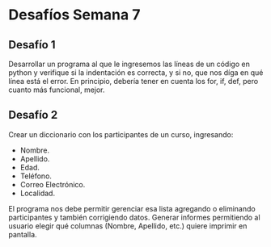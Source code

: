 Desafíos Semana 7
=================

Desafío 1
---------

Desarrollar un programa al que le ingresemos las líneas de un código en 
python y verifique si la indentación es correcta, y si no, que nos díga 
en qué línea está el error. En principio, debería tener en cuenta los for, 
if, def, pero cuanto más funcional, mejor. 

Desafío 2
---------

Crear un diccionario con los participantes de un curso, ingresando:

- Nombre.
- Apellido.
- Edad.
- Teléfono.
- Correo Electrónico.
- Localidad.

El programa nos debe permitir gerenciar esa lista agregando o eliminando
participantes y también corrigiendo datos. 
Generar informes permitiendo al usuario elegir qué columnas (Nombre,
Apellido, etc.) quiere imprimir en pantalla.
